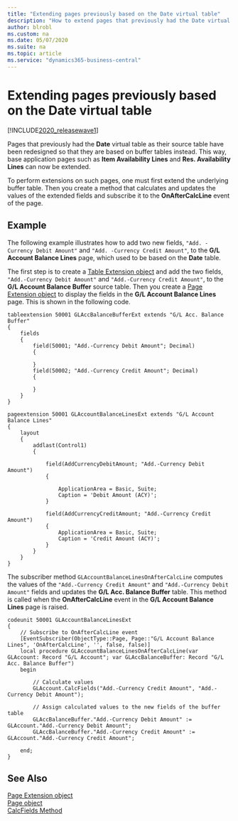 ```yaml
---
title: "Extending pages previously based on the Date virtual table"
description: "How to extend pages that previously had the Date virtual table as their source table."
author: blrobl
ms.custom: na
ms.date: 05/07/2020
ms.suite: na
ms.topic: article
ms.service: "dynamics365-business-central"
---
```


# Extending pages previously based on the Date virtual table

[!INCLUDE[2020_releasewave1](../includes/2020_releasewave1.md)]

 Pages that previously had the **Date** virtual table as their source table have been redesigned so that they are based on buffer tables instead. This way, base application pages such as **Item Availability Lines** and **Res. Availability Lines** can now be extended.

To perform extensions on such pages, one must first extend the underlying buffer table. Then you create a method that calculates and updates the values of the extended fields and subscribe it to the **OnAfterCalcLine** event of the page.

## Example

The following example illustrates how to add two new fields, `"Add. -Currency Debit Amount"` and `"Add. -Currency Credit Amount"`, to the **G/L Account Balance Lines** page, which used to be based on the **Date** table.

The first step is to create a [Table Extension object](devenv-table-ext-object.md) and add the two fields, `"Add.-Currency Debit Amount"` and `"Add.-Currency Credit Amount"`, to the **G/L Account Balance Buffer** source table. Then you create a [Page Extension object](devenv-page-ext-object.md) to display the fields in the **G/L Account Balance Lines** page. This is shown in the following code.

```
tableextension 50001 GLAccBalanceBufferExt extends "G/L Acc. Balance Buffer"
{
    fields
    {
        field(50001; "Add.-Currency Debit Amount"; Decimal)
        {

        }
        field(50002; "Add.-Currency Credit Amount"; Decimal)
        {

        }
    }
}

pageextension 50001 GLAccountBalanceLinesExt extends "G/L Account Balance Lines"
{
    layout
    {
        addlast(Control1)
        {

            field(AddCurrencyDebitAmount; "Add.-Currency Debit Amount")
            {

                ApplicationArea = Basic, Suite;
                Caption = 'Debit Amount (ACY)';
            }

            field(AddCurrencyCreditAmount; "Add.-Currency Credit Amount")
            {
                ApplicationArea = Basic, Suite;
                Caption = 'Credit Amount (ACY)';
            }
        }
    }
}
```

The subscriber method `GLAccountBalanceLinesOnAfterCalcLine` computes the values of the `"Add.-Currency Credit Amount"` and `"Add.-Currency Debit Amount"` fields and updates the **G/L Acc. Balance Buffer** table. This method is called when the **OnAfterCalcLine** event in the **G/L Account Balance Lines** page is raised.

```
codeunit 50001 GLAccountBalanceLinesExt
{
    // Subscribe to OnAfterCalcLine event
    [EventSubscriber(ObjectType::Page, Page::"G/L Account Balance Lines", 'OnAfterCalcLine', '', false, false)]
    local procedure GLAccountBalanceLinesOnAfterCalcLine(var GLAccount: Record "G/L Account"; var GLAccBalanceBuffer: Record "G/L Acc. Balance Buffer")
    begin

        // Calculate values
        GLAccount.CalcFields("Add.-Currency Credit Amount", "Add.-Currency Debit Amount");

        // Assign calculated values to the new fields of the buffer table
        GLAccBalanceBuffer."Add.-Currency Debit Amount" := GLAccount."Add.-Currency Debit Amount";
        GLAccBalanceBuffer."Add.-Currency Credit Amount" := GLAccount."Add.-Currency Credit Amount";

    end;
}
```

## See Also
[Page Extension object](devenv-page-ext-object.md)  
[Page object](devenv-page-object.md)  
[CalcFields Method](methods-auto/record/record-calcfields-method)